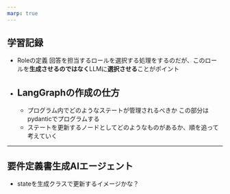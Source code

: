 ```yaml
---
marp: true
---
```

## 学習記録

- Roleの定義
  回答を担当するロールを選択する処理をするのだが、このロールを**生成させるのではなく**LLMに**選択させる**ことがポイント

- ## **LangGraphの作成の仕方**
  - プログラム内でどのようなステートが管理されるべきか
    この部分はpydanticでプログラムする
  - ステートを更新するノードとしてどのようなものがあるか、順を追って考えていく

---
## 要件定義書生成AIエージェント
- stateを生成クラスで更新するイメージかな？
